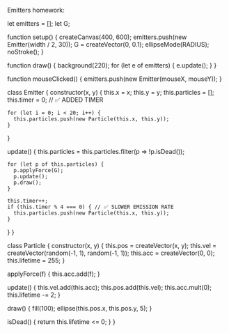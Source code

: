 Emitters homework:

let emitters = [];
let G;

function setup() {
  createCanvas(400, 600);
  emitters.push(new Emitter(width / 2, 30));
  G = createVector(0, 0.1);
  ellipseMode(RADIUS);
  noStroke();
}

function draw() {
  background(220);
  for (let e of emitters) {
    e.update();
  }
}

function mouseClicked() {
  emitters.push(new Emitter(mouseX, mouseY));
}

class Emitter {
  constructor(x, y) {
    this.x = x;
    this.y = y;
    this.particles = [];
    this.timer = 0; // ✅ ADDED TIMER

    for (let i = 0; i < 20; i++) {
      this.particles.push(new Particle(this.x, this.y));
    }
  }

  update() {
    this.particles = this.particles.filter(p => !p.isDead());

    for (let p of this.particles) {
      p.applyForce(G);
      p.update();
      p.draw();
    }

    this.timer++;
    if (this.timer % 4 === 0) { // ✅ SLOWER EMISSION RATE
      this.particles.push(new Particle(this.x, this.y));
    }
  }
}

class Particle {
  constructor(x, y) {
    this.pos = createVector(x, y);
    this.vel = createVector(random(-1, 1), random(-1, 1));
    this.acc = createVector(0, 0);
    this.lifetime = 255;
  }

  applyForce(f) {
    this.acc.add(f);
  }

  update() {
    this.vel.add(this.acc);
    this.pos.add(this.vel);
    this.acc.mult(0);
    this.lifetime -= 2;
  }

  draw() {
    fill(100);
    ellipse(this.pos.x, this.pos.y, 5);
  }

  isDead() {
    return this.lifetime <= 0;
  }
}
